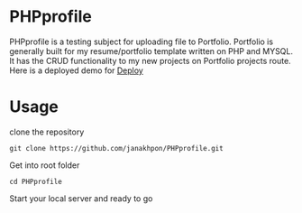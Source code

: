 # PHPprofile
  PHPprofile is a testing subject for uploading file to Portfolio. Portfolio is generally built for my resume/portfolio template written on PHP and MYSQL. It has the CRUD functionality to my new projects on Portfolio projects route.  Here is a deployed demo for [Deploy](http://janakpon.tech)



# Usage

clone the repository

    git clone https://github.com/janakhpon/PHPprofile.git

Get into root folder

    cd PHPprofile

Start your local server and ready to go

